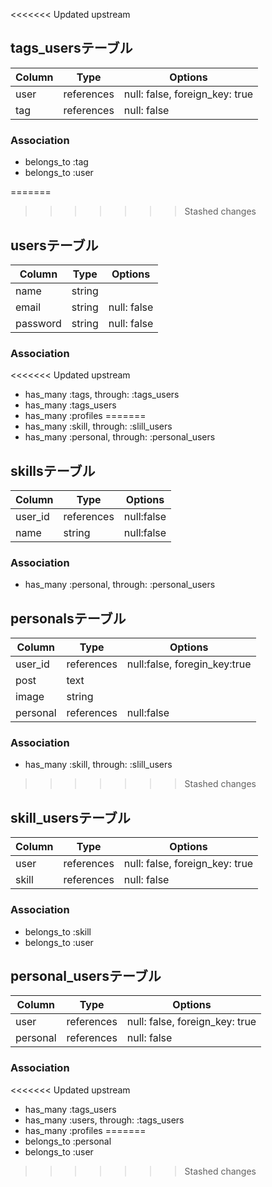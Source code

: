 <<<<<<< Updated upstream
## tags_usersテーブル

| Column | Type       | Options                        |
| ------ | ---------- | ------------------------------ |
| user   | references | null: false, foreign_key: true |
| tag    | references | null: false                    |

### Association
- belongs_to :tag
- belongs_to :user

=======
>>>>>>> Stashed changes
## usersテーブル

| Column   | Type   | Options     |
| -------- | ------ | ----------- |
| name     | string |             |
| email    | string | null: false |
| password | string | null: false |

### Association
<<<<<<< Updated upstream
- has_many :tags, through: :tags_users
- has_many :tags_users
- has_many :profiles
=======
- has_many :skill, through: :slill_users
- has_many :personal, through: :personal_users

## skillsテーブル

| Column  | Type       | Options    |
| ------- | ---------- | ---------- |
| user_id | references | null:false |
| name    | string     | null:false |

### Association
- has_many :personal, through: :personal_users

## personalsテーブル

| Column   | Type       | Options                      |
| -------- | ---------- | ---------------------------- |
| user_id  | references | null:false, foregin_key:true |
| post     | text       |                              |
| image    | string     |                              |
| personal | references | null:false                   |

### Association
- has_many :skill, through: :slill_users

>>>>>>> Stashed changes

## skill_usersテーブル

| Column | Type       | Options                        |
| ------ | ---------- | ------------------------------ |
| user   | references | null: false, foreign_key: true |
| skill  | references | null: false                    |

### Association
- belongs_to :skill
- belongs_to :user

## personal_usersテーブル

| Column   | Type       | Options                        |
| -------- | ---------- | ------------------------------ |
| user     | references | null: false, foreign_key: true |
| personal | references | null: false                    |

### Association
<<<<<<< Updated upstream
- has_many :tags_users
- has_many :users, through: :tags_users
- has_many :profiles
=======
- belongs_to :personal
- belongs_to :user
>>>>>>> Stashed changes
